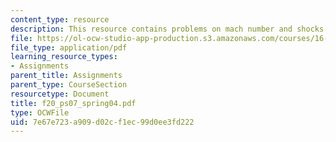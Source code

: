 ```yaml
---
content_type: resource
description: This resource contains problems on mach number and shocks.
file: https://ol-ocw-studio-app-production.s3.amazonaws.com/courses/16-01-unified-engineering-i-ii-iii-iv-fall-2005-spring-2006/7e67e723a909d02cf1ec99d0ee3fd222_f20_ps07_spring04.pdf
file_type: application/pdf
learning_resource_types:
- Assignments
parent_title: Assignments
parent_type: CourseSection
resourcetype: Document
title: f20_ps07_spring04.pdf
type: OCWFile
uid: 7e67e723-a909-d02c-f1ec-99d0ee3fd222
---
```

